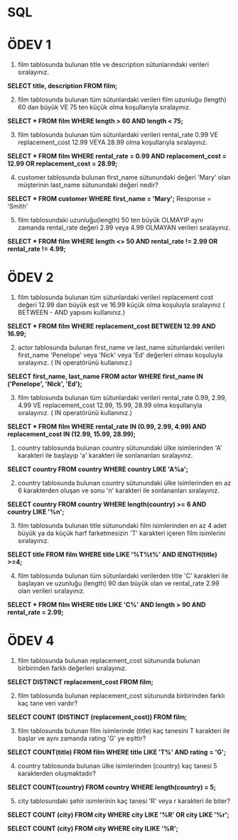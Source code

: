 # SQL 

# ÖDEV 1

1. film tablosunda bulunan title ve description sütunlarındaki verileri sıralayınız.

**SELECT title, description FROM film;**

2. film tablosunda bulunan tüm sütunlardaki verileri film uzunluğu (length) 60 dan büyük VE 75 ten küçük olma koşullarıyla sıralayınız.

**SELECT * FROM film
WHERE length > 60 AND length < 75;**

3. film tablosunda bulunan tüm sütunlardaki verileri rental_rate 0.99 VE replacement_cost 12.99 VEYA 28.99 olma koşullarıyla sıralayınız.

**SELECT * FROM film
WHERE rental_rate = 0.99 AND replacement_cost = 12.99 OR replacement_cost = 28.99;**

4. customer tablosunda bulunan first_name sütunundaki değeri 'Mary' olan müşterinin last_name sütunundaki değeri nedir?

**SELECT * FROM customer
WHERE first_name = 'Mary';** Response = 'Smith'

5. film tablosundaki uzunluğu(length) 50 ten büyük OLMAYIP aynı zamanda rental_rate değeri 2.99 veya 4.99 OLMAYAN verileri sıralayınız.
   
**SELECT * FROM film
WHERE length <> 50 AND rental_rate != 2.99 OR rental_rate != 4.99;**

# ÖDEV 2

1. film tablosunda bulunan tüm sütunlardaki verileri replacement cost değeri 12.99 dan büyük eşit ve 16.99 küçük olma koşuluyla sıralayınız ( BETWEEN - AND yapısını kullanınız.)

**SELECT * FROM film
WHERE replacement_cost BETWEEN 12.99 AND 16.99;**

2. actor tablosunda bulunan first_name ve last_name sütunlardaki verileri first_name 'Penelope' veya 'Nick' veya 'Ed' değerleri olması koşuluyla sıralayınız. ( IN operatörünü kullanınız.)

**SELECT first_name, last_name FROM actor
WHERE first_name IN ('Penelope', 'Nick', 'Ed');**

3. film tablosunda bulunan tüm sütunlardaki verileri rental_rate 0.99, 2.99, 4.99 VE replacement_cost 12.99, 15.99, 28.99 olma koşullarıyla sıralayınız. ( IN operatörünü kullanınız.)

**SELECT * FROM film
WHERE rental_rate IN (0.99, 2.99, 4.99)
AND replacement_cost IN (12.99, 15.99, 28.99);**



1. country tablosunda bulunan country sütunundaki ülke isimlerinden 'A' karakteri ile başlayıp 'a' karakteri ile sonlananları sıralayınız.

**SELECT country FROM country
WHERE country LIKE 'A%a';**
 
2. country tablosunda bulunan country sütunundaki ülke isimlerinden en az 6 karakterden oluşan ve sonu 'n' karakteri ile sonlananları sıralayınız.

**SELECT country FROM country
WHERE length(country) >= 6 AND country LIKE '%n';**

3. film tablosunda bulunan title sütunundaki film isimlerinden en az 4 adet büyük ya da küçük harf farketmesizin 'T' karakteri içeren film isimlerini sıralayınız.

**SELECT title FROM film
WHERE title LIKE '%T%t%' AND lENGTH(title) >=4;**

4. film tablosunda bulunan tüm sütunlardaki verilerden title 'C' karakteri ile başlayan ve uzunluğu (length) 90 dan büyük olan ve rental_rate 2.99 olan verileri sıralayınız.

**SELECT * FROM film
WHERE title LIKE 'C%' AND length > 90 AND rental_rate = 2.99;**

# ÖDEV 4

1. film tablosunda bulunan replacement_cost sütununda bulunan birbirinden farklı değerleri sıralayınız.

**SELECT DISTINCT replacement_cost FROM film;**

2. film tablosunda bulunan replacement_cost sütununda birbirinden farklı kaç tane veri vardır?

**SELECT COUNT (DISTINCT (replacement_cost)) FROM film;**

3. film tablosunda bulunan film isimlerinde (title) kaç tanesini T karakteri ile başlar ve aynı zamanda rating 'G' ye eşittir?

**SELECT COUNT(title) FROM film
WHERE title LIKE 'T%' AND rating = 'G';**

4. country tablosunda bulunan ülke isimlerinden (country) kaç tanesi 5 karakterden oluşmaktadır?

**SELECT COUNT(country) FROM country
WHERE length(country) = 5;**

5. city tablosundaki şehir isimlerinin kaç tanesi 'R' veya r karakteri ile biter?

**SELECT COUNT (city) FROM city
WHERE city LIKE '%R' OR city LIKE '%r';**

**SELECT COUNT (city) FROM city
WHERE city ILIKE '%R';**
















